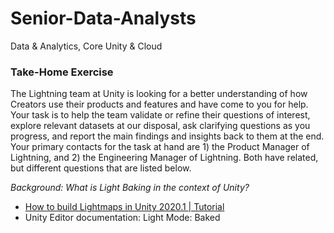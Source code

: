# Senior-Data-Analysts
Data & Analytics, Core Unity & Cloud

### Take-Home Exercise

The Lightning team at Unity is looking for a better understanding of how Creators use their products and features and have come to you for help. Your task is to help the team validate or refine their questions of interest, explore relevant datasets at our disposal, ask clarifying questions as you progress, and report the main findings and insights back to them at the end. Your primary contacts for the task at hand are 1) the Product Manager of Lightning, and 2) the Engineering Manager of Lightning. Both have related, but different questions that are listed below.

_Background:_
_What is Light Baking in the context of Unity?_

- [How to build Lightmaps in Unity 2020.1 | Tutorial](https://www.youtube.com/watch?v=KJ4fl-KBDR8)
- Unity Editor documentation: Light Mode: Baked
